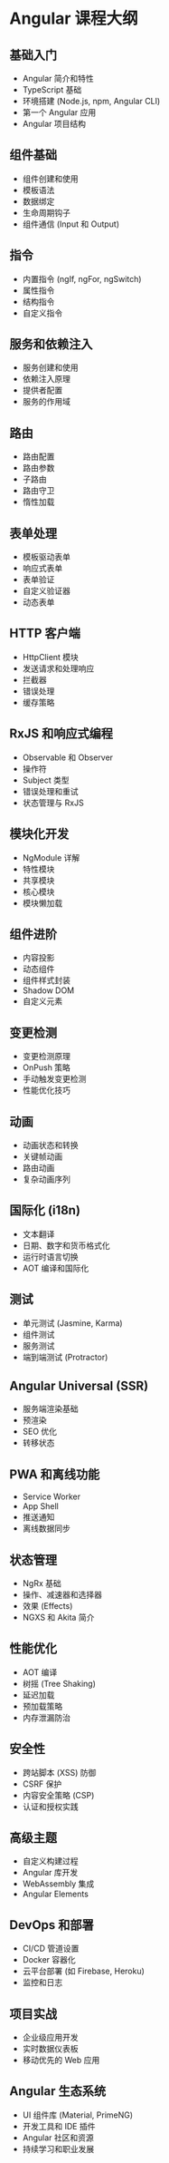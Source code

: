 # Angular 课程大纲

## 基础入门
- Angular 简介和特性
- TypeScript 基础
- 环境搭建 (Node.js, npm, Angular CLI)
- 第一个 Angular 应用
- Angular 项目结构

## 组件基础
- 组件创建和使用
- 模板语法
- 数据绑定
- 生命周期钩子
- 组件通信 (Input 和 Output)

## 指令
- 内置指令 (ngIf, ngFor, ngSwitch)
- 属性指令
- 结构指令
- 自定义指令

## 服务和依赖注入
- 服务创建和使用
- 依赖注入原理
- 提供者配置
- 服务的作用域

## 路由
- 路由配置
- 路由参数
- 子路由
- 路由守卫
- 惰性加载

## 表单处理
- 模板驱动表单
- 响应式表单
- 表单验证
- 自定义验证器
- 动态表单

## HTTP 客户端
- HttpClient 模块
- 发送请求和处理响应
- 拦截器
- 错误处理
- 缓存策略

## RxJS 和响应式编程
- Observable 和 Observer
- 操作符
- Subject 类型
- 错误处理和重试
- 状态管理与 RxJS

## 模块化开发
- NgModule 详解
- 特性模块
- 共享模块
- 核心模块
- 模块懒加载

## 组件进阶
- 内容投影
- 动态组件
- 组件样式封装
- Shadow DOM
- 自定义元素

## 变更检测
- 变更检测原理
- OnPush 策略
- 手动触发变更检测
- 性能优化技巧

## 动画
- 动画状态和转换
- 关键帧动画
- 路由动画
- 复杂动画序列

## 国际化 (i18n)
- 文本翻译
- 日期、数字和货币格式化
- 运行时语言切换
- AOT 编译和国际化

## 测试
- 单元测试 (Jasmine, Karma)
- 组件测试
- 服务测试
- 端到端测试 (Protractor)

## Angular Universal (SSR)
- 服务端渲染基础
- 预渲染
- SEO 优化
- 转移状态

## PWA 和离线功能
- Service Worker
- App Shell
- 推送通知
- 离线数据同步

## 状态管理
- NgRx 基础
- 操作、减速器和选择器
- 效果 (Effects)
- NGXS 和 Akita 简介

## 性能优化
- AOT 编译
- 树摇 (Tree Shaking)
- 延迟加载
- 预加载策略
- 内存泄漏防治

## 安全性
- 跨站脚本 (XSS) 防御
- CSRF 保护
- 内容安全策略 (CSP)
- 认证和授权实践

## 高级主题
- 自定义构建过程
- Angular 库开发
- WebAssembly 集成
- Angular Elements

## DevOps 和部署
- CI/CD 管道设置
- Docker 容器化
- 云平台部署 (如 Firebase, Heroku)
- 监控和日志

## 项目实战
- 企业级应用开发
- 实时数据仪表板
- 移动优先的 Web 应用

## Angular 生态系统
- UI 组件库 (Material, PrimeNG)
- 开发工具和 IDE 插件
- Angular 社区和资源
- 持续学习和职业发展